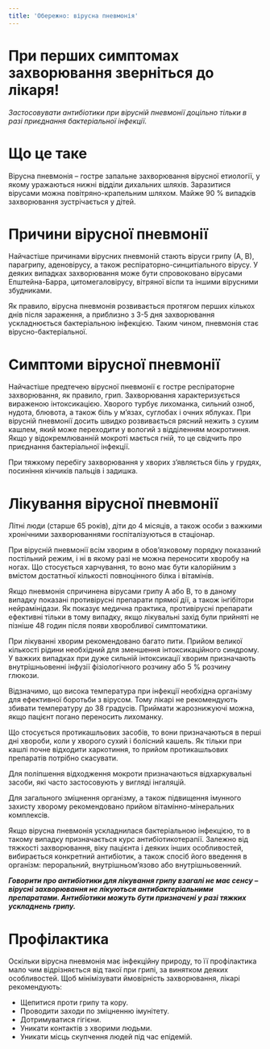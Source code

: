 ```yaml
---
title: 'Обережно: вірусна пневмонія'
---
```


# При перших симптомах захворювання зверніться до лікаря!

_Застосовувати антибіотики при вірусній пневмонії доцільно тільки в разі приєднання бактеріальної інфекції._

# Що це таке

Вірусна пневмонія – гостре запальне захворювання вірусної етиології, у якому уражаються нижні відділи дихальних шляхів. Заразитися вірусами можна повітряно-крапельним шляхом. Майже 90 % випадків захворювання зустрічається у дітей.

# Причини вірусної пневмонії

Найчастіше причинами вірусних пневмоній стають віруси грипу (А, В), парагрипу, аденовірусу, а також респіраторно-синцитіального вірусу. У деяких випадках захворювання може бути спровоковано вірусами Епштейна-Барра, цитомегаловірусу, вітряної віспи та іншими вірусними збудниками.

Як правило, вірусна пневмонія розвивається протягом перших кількох днів після зараження, а приблизно з 3-5 дня захворювання ускладнюється бактеріальною інфекцією. Таким чином, пневмонія стає вірусно-бактеріальної.

# Симптоми вірусної пневмонії

Найчастіше предтечею вірусної пневмонії є гостре респіраторне захворювання, як правило, грип. Захворювання характеризується вираженою інтоксикацією. Хворого турбує лихоманка, сильний озноб, нудота, блювота, а також біль у м’язах, суглобах і очних яблуках. При вірусній пневмонії досить швидко розвивається рясний нежить з сухим кашлем, який може переходити у вологий з відділенням мокротиння. Якщо у відокремлюванній мокроті мається гній, то це свідчить про приєднання бактеріальної інфекції.

При тяжкому перебігу захворювання у хворих з’являється біль у грудях, посиніння кінчиків пальців і задишка.

# Лікування вірусної пневмонії

Літні люди (старше 65 років), діти до 4 місяців, а також особи з важкими хронічними захворюваннями госпіталізуються в стаціонар.

При вірусній пневмонії всім хворим в обов’язковому порядку показаний постільний режим, і ні в якому разі не можна переносити хворобу на ногах. Що стосується харчування, то воно має бути калорійним з вмістом достатньої кількості повноцінного білка і вітамінів.

Якщо пневмонія спричинена вірусами грипу А або В, то в даному випадку показані противірусні препарати прямої дії, а також інгібітори нейрамінідази. Як показує медична практика, противірусні препарати ефективні тільки в тому випадку, якщо лікувальні захід були прийняті не пізніше 48 годин після появи хворобливої симптоматики.

При лікуванні хворим рекомендовано багато пити. Прийом великої кількості рідини необхідний для зменшення інтоксикаційного синдрому. У важких випадках при дуже сильній інтоксикації хворим призначають внутрішньовенні інфузії фізіологічного розчину або 5 % розчину глюкози.

Відзначимо, що висока температура при інфекції необхідна організму для ефективної боротьби з вірусом. Тому лікарі не рекомендують збивати температуру до 38 градусів. Приймати жарознижуючі можна, якщо пацієнт погано переносить лихоманку.

Що стосується протикашльових засобів, то вони призначаються в перші дні хвороби, коли у хворого сухий і болісний кашель. Як тільки при кашлі почне відходити харкотиння, то прийом протикашльових препаратів потрібно скасувати.

Для поліпшення відходження мокроти призначаються відхаркувальні засоби, які часто застосовують у вигляді інгаляцій.

Для загального зміцнення організму, а також підвищення імунного захисту хворому рекомендовано прийом вітамінно-мінеральних комплексів.

Якщо вірусна пневмонія ускладнилася бактеріальною інфекцією, то в такому випадку призначається курс антибіотикотерапії. Залежно від тяжкості захворювання, віку пацієнта і деяких інших особливостей, вибирається конкретний антибіотик, а також спосіб його введення в організм: пероральний, внутрішньом’язово або внутрішньовенний.

**_Говорити про антибіотики для лікування грипу взагалі не має сенсу – вірусні захворювання не лікуються антибактеріальними препаратами. Антибіотики можуть бути призначені у разі тяжких ускладнень грипу._**

# Профілактика

Оскільки вірусна пневмонія має інфекційну природу, то її профілактика мало чим відрізняється від такої при грипі, за винятком деяких особливостей. Щоб мінімізувати ймовірність захворювання, лікарі рекомендують:

* Щепитися проти грипу та кору.
* Проводити заходи по зміцненню імунітету.
* Дотримуватися гігієни.
* Уникати контактів з хворими людьми.
* Уникати місць скупчення людей під час епідемій.
